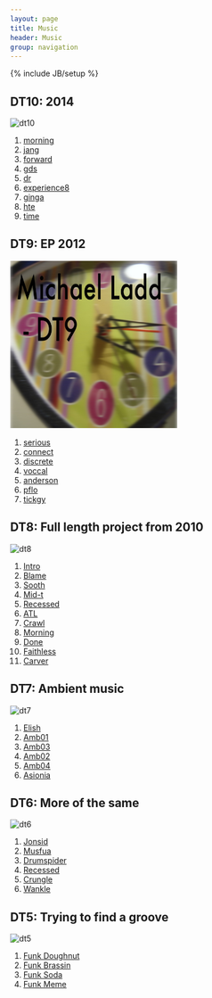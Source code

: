 ```yaml
---
layout: page
title: Music
header: Music
group: navigation
---
```

{% include JB/setup %}

## DT10: 2014
<img src="/images/dt10.jpeg" alt="dt10" title="dt10" width="300" height="300">

1. [morning](/tracks/dt10/01_morning.mp3)
1. [jang](/tracks/dt10/02_jang.mp3)
1. [forward](/tracks/dt10/03_forward.mp3)
1. [gds](/tracks/dt10/04_gds.mp3)
1. [dr](/tracks/dt10/05_dr.mp3)
1. [experience8](/tracks/dt10/06_experience_eight.mp3)
1. [ginga](/tracks/dt10/07_ginga.mp3)
1. [hte](/tracks/dt10/08_hte.mp3)
1. [time](/tracks/dt10/09_time.mp3)

## DT9: EP 2012
<img src="/images/dt9.jpeg" alt="dt9" title="dt9" width="300" height="300">

1. [serious](/tracks/dt9/01_serious.mp3)
1. [connect](/tracks/dt9/02_connect.mp3)
1. [discrete](/tracks/dt9/03_discrete.mp3)
1. [voccal](/tracks/dt9/04_voccal.mp3)
1. [anderson](/tracks/dt9/05_anderson.mp3)
1. [pflo](/tracks/dt9/06_pflo.mp3)
1. [tickgy](/tracks/dt9/07_tickgy.mp3)

## DT8: Full length project from 2010
<img src="/images/dt8.jpg" alt="dt8" title="dt8" width="300" height="300">

1. [Intro](/tracks/dt8/01_Intro.mp3)
1. [Blame](/tracks/dt8/02_Blame.mp3)
1. [Sooth](/tracks/dt8/03_Sooth.mp3)
1. [Mid-t](/tracks/dt8/04_Mid-t.mp3)
1. [Recessed](/tracks/dt8/05_Recessed.mp3)
1. [ATL](/tracks/dt8/06_ATL.mp3)
1. [Crawl](/tracks/dt8/07_Crawl.mp3)
1. [Morning](/tracks/dt8/08_Morning.mp3)
1. [Done](/tracks/dt8/09_Done.mp3)
1. [Faithless](/tracks/dt8/10_Faithless.mp3)
1. [Carver](/tracks/dt8/11_Carver.mp3)

## DT7: Ambient music
<img src="/images/dt7.jpg" alt="dt7" title="dt7" width="300" height="300">

1. [Elish](/tracks/dt7/01_Elish.mp3)
1. [Amb01](/tracks/dt7/02_Amb01.mp3)
1. [Amb03](/tracks/dt7/03_Amb03.mp3)
1. [Amb02](/tracks/dt7/04_Amb02.mp3)
1. [Amb04](/tracks/dt7/05_Amb04.mp3)
1. [Asionia](/tracks/dt7/06_Asionia.mp3)

## DT6: More of the same
<img src="/images/dt6.jpg" alt="dt6" title="dt6" width="300" height="300">

1. [Jonsid](/tracks/dt6/01_Jonsid.mp3)
1. [Musfua](/tracks/dt6/02_Musfua.mp3)
1. [Drumspider](/tracks/dt6/03_Drumspider.mp3)
1. [Recessed](/tracks/dt6/04_Recessed.mp3)
1. [Crungle](/tracks/dt6/05_Crungle.mp3)
1. [Wankle](/tracks/dt6/06_Wankle.mp3)

## DT5: Trying to find a groove
<img src="/images/dt5.jpg" alt="dt5" title="dt5" width="300" height="300">

1. [Funk Doughnut](/tracks/dt5/01_Funk_Doughnut.mp3)
1. [Funk Brassin](/tracks/dt5/02_Funk_Brassin.mp3)
1. [Funk Soda](/tracks/dt5/03_Funk_Soda.mp3)
1. [Funk Meme](/tracks/dt5/04_Funk_Meme.mp3)

